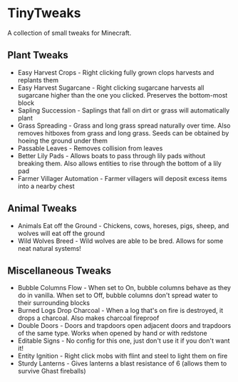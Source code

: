 # TinyTweaks
A collection of small tweaks for Minecraft.

## Plant Tweaks
* Easy Harvest Crops - Right clicking fully grown clops harvests and replants them
* Easy Harvest Sugarcane - Right clicking sugarcane harvests all sugarcane higher than the one you clicked. Preserves the bottom-most block
* Sapling Succession - Saplings that fall on dirt or grass will automatically plant
* Grass Spreading - Grass and long grass spread naturally over time. Also removes hitboxes from grass and long grass. Seeds can be obtained by hoeing the ground under them
* Passable Leaves - Removes collision from leaves
* Better Lily Pads - Allows boats to pass through lily pads without breaking them. Also allows entities to rise through the bottom of a lily pad
* Farmer Villager Automation - Farmer villagers will deposit excess items into a nearby chest

## Animal Tweaks
* Animals Eat off the Ground - Chickens, cows, horeses, pigs, sheep, and wolves will eat off the ground
* Wild Wolves Breed - Wild wolves are able to be bred. Allows for some neat natural systems!

## Miscellaneous Tweaks
* Bubble Columns Flow - When set to On, bubble columns behave as they do in vanilla. When set to Off, bubble columns don't spread water to their surrounding blocks
* Burned Logs Drop Charcoal - When a log that's on fire is destroyed, it drops a charcoal. Also makes charcoal fireproof
* Double Doors - Doors and trapdoors open adjacent doors and trapdoors of the same type. Works when opened by hand or with redstone
* Editable Signs - No config for this one, just don't use it if you don't want it!
* Entity Ignition - Right click mobs with flint and steel to light them on fire
* Sturdy Lanterns - Gives lanterns a blast resistance of 6 (allows them to survive Ghast fireballs)
